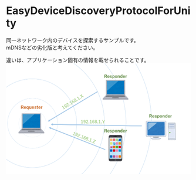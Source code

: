 # EasyDeviceDiscoveryProtocolForUnity
同一ネットワーク内のデバイスを探索するサンプルです。  
mDNSなどの劣化版と考えてください。  
  
違いは、アプリケーション固有の情報を載せられることです。  
<img src="https://github.com/gpsnmeajp/EasyDeviceDiscoveryProtocolForUnity/blob/master/img/image.png?raw=true"></img>
